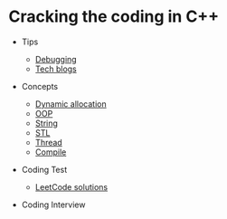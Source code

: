 # Cracking the coding in C++

- Tips
  - [Debugging](https://modoocode.com/31)
  - [Tech blogs]()

- Concepts
  - [Dynamic allocation](https://modoocode.com/169)
  - [OOP](https://modoocode.com/172)
  - [String](https://modoocode.com/198)
  - [STL](https://modoocode.com/223)
  - [Thread](https://modoocode.com/269)
  - [Compile](https://modoocode.com/319)

- Coding Test
  - [LeetCode solutions](https://github.com/kamyu104/LeetCode-Solutions)
  
- Coding Interview
